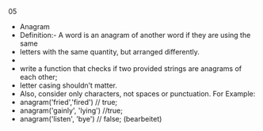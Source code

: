05
* Anagram
 * Definition:- A word is an anagram of another word if they are using the same
 * letters with the same quantity, but arranged differently.
 * 
 * write a function that checks if two provided strings are anagrams of each other;
 * letter casing shouldn’t matter. 
 * Also, consider only characters, not spaces or punctuation. For Example:
 * anagram('fried','fired') // true;
 * anagram('gainly', 'lying') //true;
 * anagram('listen', 'bye')  // false; (bearbeitet) 